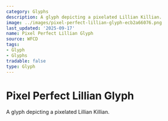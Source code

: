 ```yaml
---
category: Glyphs
description: A glyph depicting a pixelated Lillian Killian.
image: ../images/pixel-perfect-lillian-glyph-ecb2a66076.png
last_updated: '2025-09-17'
name: Pixel Perfect Lillian Glyph
source: WFCD
tags:
- Glyph
- Glyphs
tradable: false
type: Glyph
---
```


# Pixel Perfect Lillian Glyph

A glyph depicting a pixelated Lillian Killian.

